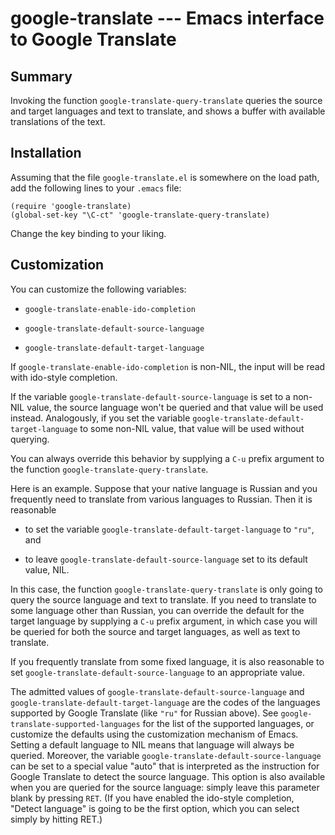 # google-translate --- Emacs interface to Google Translate

## Summary

Invoking the function `google-translate-query-translate` queries the
source and target languages and text to translate, and shows a buffer
with available translations of the text.

## Installation

Assuming that the file `google-translate.el` is somewhere on the
load path, add the following lines to your `.emacs` file:

    (require 'google-translate)
    (global-set-key "\C-ct" 'google-translate-query-translate)

Change the key binding to your liking.


## Customization

You can customize the following variables:

- `google-translate-enable-ido-completion`

- `google-translate-default-source-language`

- `google-translate-default-target-language`

If `google-translate-enable-ido-completion` is non-NIL, the input
will be read with ido-style completion.

If the variable `google-translate-default-source-language` is set
to a non-NIL value, the source language won't be queried and that
value will be used instead.  Analogously, if you set the variable
`google-translate-default-target-language` to some non-NIL value,
that value will be used without querying.

You can always override this behavior by supplying a `C-u` prefix
argument to the function `google-translate-query-translate`.

Here is an example.  Suppose that your native language is Russian
and you frequently need to translate from various languages to
Russian.  Then it is reasonable

- to set the variable `google-translate-default-target-language`
  to `"ru"`, and

- to leave `google-translate-default-source-language` set to its
  default value, NIL.

In this case, the function `google-translate-query-translate` is
only going to query the source language and text to translate.
If you need to translate to some language other than Russian, you
can override the default for the target language by supplying a
`C-u` prefix argument, in which case you will be queried for both
the source and target languages, as well as text to translate.

If you frequently translate from some fixed language, it is also
reasonable to set `google-translate-default-source-language` to
an appropriate value.

The admitted values of `google-translate-default-source-language`
and `google-translate-default-target-language` are the codes of the
languages supported by Google Translate (like `"ru"` for Russian
above).  See `google-translate-supported-languages` for the list of
the supported languages, or customize the defaults using the
customization mechanism of Emacs.  Setting a default language to
NIL means that language will always be queried.  Moreover, the
variable `google-translate-default-source-language` can be set to a
special value "auto" that is interpreted as the instruction for
Google Translate to detect the source language.  This option is
also available when you are queried for the source language: simply
leave this parameter blank by pressing `RET`.  (If you have enabled
the ido-style completion, "Detect language" is going to be the
first option, which you can select simply by hitting RET.)
